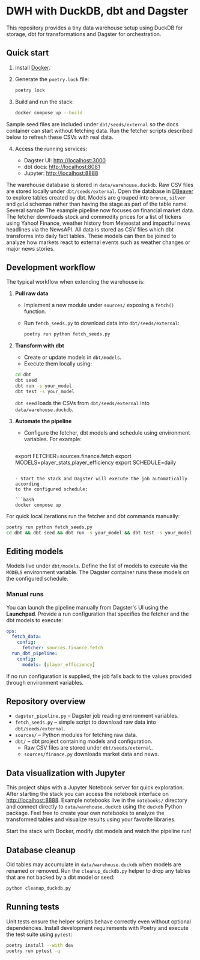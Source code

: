 # DWH with DuckDB, dbt and Dagster

This repository provides a tiny data warehouse setup using DuckDB for storage,
dbt for transformations and Dagster for orchestration.

## Quick start

1. Install [Docker](https://docs.docker.com/get-docker/).
2. Generate the `poetry.lock` file:

   ```bash
   poetry lock
   ```

3. Build and run the stack:


   ```bash
   docker compose up --build
   ```

Sample seed files are included under `dbt/seeds/external` so the docs container
can start without fetching data. Run the fetcher scripts described below to
refresh these CSVs with real data.

4. Access the running services:

   - Dagster UI: <http://localhost:3000>
   - dbt docs: <http://localhost:8081>
   - Jupyter: <http://localhost:8888>

The warehouse database is stored in `data/warehouse.duckdb`. Raw CSV files are
stored locally under `dbt/seeds/external`. Open the database in
[DBeaver](https://dbeaver.io/) to explore tables created by dbt. Models are
grouped into `bronze`, `silver` and `gold` schemas rather than having the stage
as part of the table name. Several sample
The example pipeline now focuses on financial market data. The fetcher
downloads stock and commodity prices for a list of tickers using Yahoo! Finance,
weather history from Meteostat and impactful news headlines via the NewsAPI. All
data is stored as CSV files which dbt transforms into daily fact tables. These
models can then be joined to analyze how markets react to external events such
as weather changes or major news stories.

## Development workflow

The typical workflow when extending the warehouse is:

1. **Pull raw data**
   - Implement a new module under `sources/` exposing a `fetch()` function.
   - Run `fetch_seeds.py` to download data into `dbt/seeds/external`:

     ```bash
     poetry run python fetch_seeds.py
     ```

2. **Transform with dbt**
   - Create or update models in `dbt/models`.
   - Execute them locally using:

    ```bash
    cd dbt
    dbt seed
    dbt run -s your_model
    dbt test -s your_model
    ```

   ``dbt seed`` loads the CSVs from ``dbt/seeds/external`` into ``data/warehouse.duckdb``.

3. **Automate the pipeline**
   - Configure the fetcher, dbt models and schedule using environment
     variables. For example:

     ```bash
    export FETCHER=sources.finance.fetch
     export MODELS=player_stats,player_efficiency
     export SCHEDULE=daily
     ```

   - Start the stack and Dagster will execute the job automatically according
     to the configured schedule:

     ```bash
     docker compose up
     ```

For quick local iterations run the fetcher and dbt commands manually:

```bash
poetry run python fetch_seeds.py
cd dbt && dbt seed && dbt run -s your_model && dbt test -s your_model
```

## Editing models

Models live under `dbt/models`. Define the list of models to execute via the
`MODELS` environment variable. The Dagster container runs these models on the
configured schedule.

### Manual runs

You can launch the pipeline manually from Dagster's UI using the **Launchpad**.
Provide a run configuration that specifies the fetcher and the dbt models to execute:

```yaml
ops:
  fetch_data:
    config:
      fetcher: sources.finance.fetch
  run_dbt_pipeline:
    config:
      models: [player_efficiency]
```

If no run configuration is supplied, the job falls back to the values provided
through environment variables.

## Repository overview

- `dagster_pipeline.py` – Dagster job reading environment variables.
- `fetch_seeds.py` – simple script to download raw data into `dbt/seeds/external`.
- `sources/` – Python modules for fetching raw data.
- `dbt/` – dbt project containing models and configuration.
  - Raw CSV files are stored under `dbt/seeds/external`.
  - `sources/finance.py` downloads market data and news.

## Data visualization with Jupyter

This project ships with a Jupyter Notebook server for quick exploration. After
starting the stack you can access the notebook interface on
<http://localhost:8888>. Example notebooks live in the `notebooks/` directory
and connect directly to `data/warehouse.duckdb` using the `duckdb` Python
package. Feel free to create your own notebooks to analyze the transformed
tables and visualize results using your favorite libraries.

Start the stack with Docker, modify dbt models and watch the pipeline run!

## Database cleanup

Old tables may accumulate in `data/warehouse.duckdb` when models are renamed or removed.
Run the `cleanup_duckdb.py` helper to drop any tables that are not backed by a
dbt model or seed:

```bash
python cleanup_duckdb.py
```

## Running tests

Unit tests ensure the helper scripts behave correctly even without optional
dependencies. Install development requirements with Poetry and execute the test
suite using `pytest`:

```bash
poetry install --with dev
poetry run pytest -q
```
